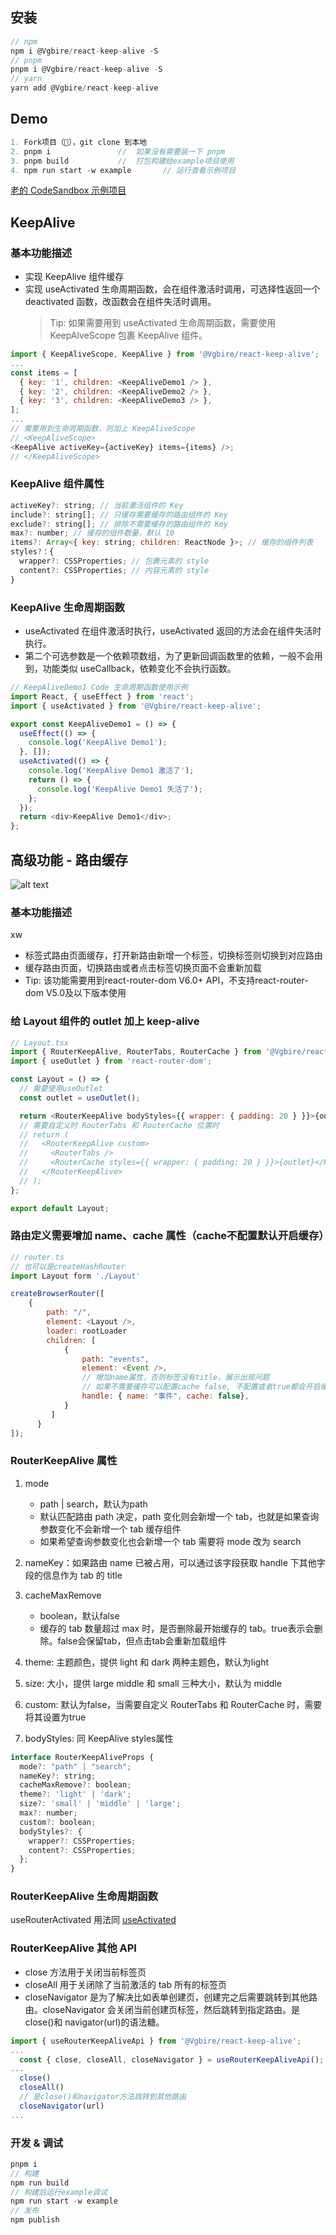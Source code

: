 ## 安装

```js
// npm
npm i @Vgbire/react-keep-alive -S
// pnpm
pnpm i @Vgbire/react-keep-alive -S
// yarn
yarn add @Vgbire/react-keep-alive
```

## Demo

```js
1. Fork项目（🐶），git clone 到本地
2. pnpm i               //  如果没有需要装一下 pnpm
3. pnpm build           //  打包构建给example项目使用
4. npm run start -w example       // 运行查看示例项目
```

[老的 CodeSandbox 示例项目](https://codesandbox.io/p/sandbox/react-route-cache-demo-nc2xwy)

## KeepAlive

### 基本功能描述

- 实现 KeepAlive 组件缓存
- 实现 useActivated 生命周期函数，会在组件激活时调用，可选择性返回一个 deactivated 函数，改函数会在组件失活时调用。
  > Tip: 如果需要用到 useActivated 生命周期函数，需要使用 KeepAlveScope 包裹 KeepAlive 组件。

```js
import { KeepAliveScope, KeepAlive } from '@Vgbire/react-keep-alive';
...
const items = [
  { key: '1', children: <KeepAliveDemo1 /> },
  { key: '2', children: <KeepAliveDemo2 /> },
  { key: '3', children: <KeepAliveDemo3 /> },
];
...
// 需要用到生命周期函数，则加上 KeepAliveScope
// <KeepAliveScope>
<KeepAlive activeKey={activeKey} items={items} />;
// </KeepAliveScope>
```

### KeepAlive 组件属性

```js
activeKey?: string; // 当前激活组件的 Key
include?: string[]; // 只缓存需要缓存的路由组件的 Key
exclude?: string[]; // 排除不需要缓存的路由组件的 Key
max?: number; // 缓存的组件数量，默认 10
items?: Array<{ key: string; children: ReactNode }>; // 缓存的组件列表
styles?：{
  wrapper?: CSSProperties; // 包裹元素的 style
  content?: CSSProperties; // 内容元素的 style
}
```

### KeepAlive 生命周期函数

- useActivated 在组件激活时执行，useActivated 返回的方法会在组件失活时执行。
- 第二个可选参数是一个依赖项数组，为了更新回调函数里的依赖，一般不会用到，功能类似 useCallback，依赖变化不会执行函数。

```js
// KeepAliveDemo1 Code 生命周期函数使用示例
import React, { useEffect } from 'react';
import { useActivated } from '@Vgbire/react-keep-alive';

export const KeepAliveDemo1 = () => {
  useEffect(() => {
    console.log('KeepAlive Demo1');
  }, []);
  useActivated(() => {
    console.log('KeepAlive Demo1 激活了');
    return () => {
      console.log('KeepAlive Demo1 失活了');
    };
  });
  return <div>KeepAlive Demo1</div>;
};
```

## 高级功能 - 路由缓存

![alt text](assets/image.png)

### 基本功能描述

xw

- 标签式路由页面缓存，打开新路由新增一个标签，切换标签则切换到对应路由
- 缓存路由页面，切换路由或者点击标签切换页面不会重新加载
- Tip: 该功能需要用到react-router-dom V6.0+ API，不支持react-router-dom V5.0及以下版本使用

### 给 Layout 组件的 outlet 加上 keep-alive

```js
// Layout.tsx
import { RouterKeepAlive, RouterTabs, RouterCache } from '@Vgbire/react-keep-alive';
import { useOutlet } from 'react-router-dom';

const Layout = () => {
  // 需要使用useOutlet
  const outlet = useOutlet();

  return <RouterKeepAlive bodyStyles={{ wrapper: { padding: 20 } }}>{outlet}</RouterKeepAlive>;
  // 需要自定义时 RouterTabs 和 RouterCache 位置时
  // return (
  //   <RouterKeepAlive custom>
  //     <RouterTabs />
  //     <RouterCache styles={{ wrapper: { padding: 20 } }}>{outlet}</RouterCache>
  //   </RouterKeepAlive>
  // );
};

export default Layout;
```

### 路由定义需要增加 name、cache 属性（cache不配置默认开启缓存）

```js
// router.ts
// 也可以是createHashRouter
import Layout form './Layout'

createBrowserRouter([
    {
        path: "/",
        element: <Layout />,
        loader: rootLoader
        children: [
            {
                path: "events",
                element: <Event />,
                // 增加name属性，否则标签没有title，展示出现问题
                // 如果不需要缓存可以配置cache false, 不配置或者true都会开启缓存
                handle: { name: "事件", cache: false},
            }
         ]
      }
]);
```

### RouterKeepAlive 属性

1. mode

   - path | search，默认为path
   - 默认匹配路由 path 决定，path 变化则会新增一个 tab，也就是如果查询参数变化不会新增一个 tab 缓存组件
   - 如果希望查询参数变化也会新增一个 tab 需要将 mode 改为 search

2. nameKey：如果路由 name 已被占用，可以通过该字段获取 handle 下其他字段的信息作为 tab 的 title
3. cacheMaxRemove

   - boolean，默认false
   - 缓存的 tab 数量超过 max 时，是否删除最开始缓存的 tab。true表示会删除。false会保留tab，但点击tab会重新加载组件

4. theme: 主题颜色，提供 light 和 dark 两种主题色，默认为light
5. size: 大小，提供 large middle 和 small 三种大小，默认为 middle
6. custom: 默认为false，当需要自定义 RouterTabs 和 RouterCache 时，需要将其设置为true
7. bodyStyles: 同 KeepAlive styles属性

```js
interface RouterKeepAliveProps {
  mode?: "path" | "search";
  nameKey?: string;
  cacheMaxRemove?: boolean;
  theme?: 'light' | 'dark';
  size?: 'small' | 'middle' | 'large';
  max?: number;
  custom?: boolean;
  bodyStyles?: {
    wrapper?: CSSProperties;
    content?: CSSProperties;
  };
}
```

### RouterKeepAlive 生命周期函数

useRouterActivated 用法同 [useActivated](#keepalive-生命周期函数)

### RouterKeepAlive 其他 API

- close 方法用于关闭当前标签页
- closeAll 用于关闭除了当前激活的 tab 所有的标签页
- closeNavigator 是为了解决比如表单创建页，创建完之后需要跳转到其他路由。closeNavigator 会关闭当前创建页标签，然后跳转到指定路由。是 close()和 navigator(url)的语法糖。

```js
import { useRouterKeepAliveApi } from '@Vgbire/react-keep-alive';
...
  const { close, closeAll, closeNavigator } = useRouterKeepAliveApi();
...
  close()
  closeAll()
  // 是close()和navigator方法跳转到其他路由
  closeNavigator(url)
...
```

### 开发 & 调试

```js
pnpm i
// 构建
npm run build
// 构建后运行example调试
npm run start -w example
// 发布
npm publish
```
